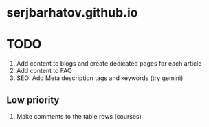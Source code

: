 # serjbarhatov.github.io

# TODO

1. Add content to blogs and create dedicated pages for each article
1. Add content to FAQ
1. SEO: Add Meta description tags and keywords (try gemini)


## Low priority
1. Make comments to the table rows (courses)
